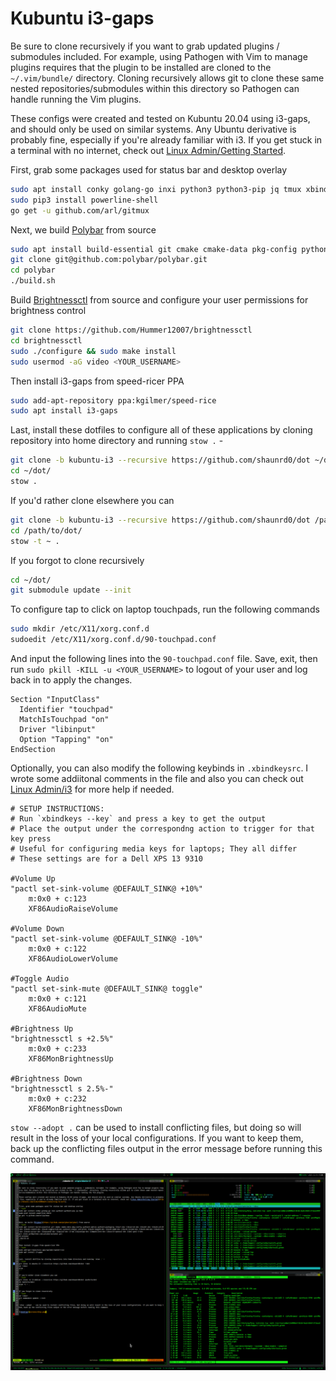 # Kubuntu i3-gaps

Be sure to clone recursively if you want to grab updated plugins / submodules included. For example, using Pathogen with Vim to manage plugins requires that the plugin to be installed are cloned to the `~/.vim/bundle/` directory. Cloning recursively allows git to clone these same nested repositories/submodules within this directory so Pathogen can handle running the Vim plugins.

These configs were created and tested on Kubuntu 20.04 using i3-gaps, and should only be used on similar systems. Any Ubuntu derivative is probably fine, especially if you're already familiar with i3. If you get stuck in a terminal with no internet, check out [Linux Admin/Getting Started](https://knoats.com/link/62#bkmrk-connecting-to-wifi). 

First, grab some packages used for status bar and desktop overlay
```bash
sudo apt install conky golang-go inxi python3 python3-pip jq tmux xbindkeys xautolock pulsemixer
sudo pip3 install powerline-shell
go get -u github.com/arl/gitmux
```

Next, we build [Polybar](https://github.com/polybar/polybar) from source
```bash
sudo apt install build-essential git cmake cmake-data pkg-config python3-sphinx python3-packaging libuv1-dev libcairo2-dev libxcb1-dev libxcb-util0-dev libxcb-randr0-dev libxcb-composite0-dev python3-xcbgen xcb-proto libxcb-image0-dev libxcb-ewmh-dev libxcb-icccm4-dev libxcb-xkb-dev libxcb-xrm-dev libxcb-cursor-dev libasound2-dev libpulse-dev i3-wm libjsoncpp-dev libmpdclient-dev libcurl4-openssl-dev libnl-genl-3-dev
git clone git@github.com:polybar/polybar.git
cd polybar
./build.sh
```

Build [Brightnessctl](https://github.com/Hummer12007/brightnessctl) from source and configure your user permissions for brightness control
```bash
git clone https://github.com/Hummer12007/brightnessctl
cd brightnessctl
sudo ./configure && sudo make install
sudo usermod -aG video <YOUR_USERNAME>
```

Then install i3-gaps from speed-ricer PPA 
```bash
sudo add-apt-repository ppa:kgilmer/speed-rice
sudo apt install i3-gaps
```

Last, install these dotfiles to configure all of these applications by cloning repository into home directory and running `stow .` - 
```bash
git clone -b kubuntu-i3 --recursive https://github.com/shaunrd0/dot ~/dot
cd ~/dot/
stow .
```

If you'd rather clone elsewhere you can
```bash
git clone -b kubuntu-i3 --recursive https://github.com/shaunrd0/dot /path/to/dot
cd /path/to/dot/
stow -t ~ .
```

If you forgot to clone recursively
```bash
cd ~/dot/
git submodule update --init
```

To configure tap to click on laptop touchpads, run the following commands
```bash
sudo mkdir /etc/X11/xorg.conf.d
sudoedit /etc/X11/xorg.conf.d/90-touchpad.conf
```

And input the following lines into the `90-touchpad.conf` file. Save, exit, then run `sudo pkill -KILL -u <YOUR_USERNAME>` to logout of your user and log back in to apply the changes.
```
Section "InputClass"
  Identifier "touchpad"
  MatchIsTouchpad "on"
  Driver "libinput"
  Option "Tapping" "on"
EndSection
```

Optionally, you can also modify the following keybinds in `.xbindkeysrc`. I wrote some addiitonal comments in the file and also you can check out [Linux Admin/i3](https://knoats.com/books/linux-admin/page/i3#bkmrk-xkeybinds) for more help if needed.
```
# SETUP INSTRUCTIONS:
# Run `xbindkeys --key` and press a key to get the output
# Place the output under the correspondng action to trigger for that key press
# Useful for configuring media keys for laptops; They all differ
# These settings are for a Dell XPS 13 9310

#Volume Up
"pactl set-sink-volume @DEFAULT_SINK@ +10%"
    m:0x0 + c:123
    XF86AudioRaiseVolume

#Volume Down
"pactl set-sink-volume @DEFAULT_SINK@ -10%"
    m:0x0 + c:122
    XF86AudioLowerVolume

#Toggle Audio
"pactl set-sink-mute @DEFAULT_SINK@ toggle"
    m:0x0 + c:121
    XF86AudioMute

#Brightness Up
"brightnessctl s +2.5%"
    m:0x0 + c:233
    XF86MonBrightnessUp

#Brightness Down
"brightnessctl s 2.5%-"
    m:0x0 + c:232
    XF86MonBrightnessDown
```




`stow --adopt .` can be used to install conflicting files, but doing so will result in the loss of your local configurations. If you want to keep them, back up the conflicting files output in the error message before running this command.

![desktop](screens/dtop-code.png)

